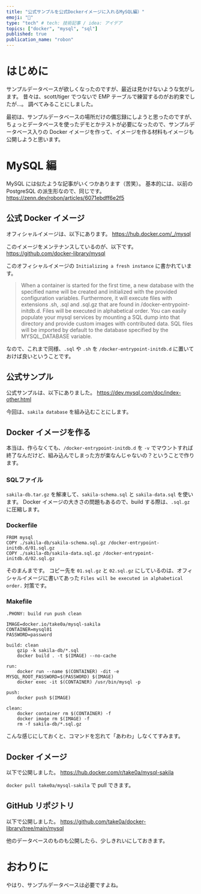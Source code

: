 ```yaml
---
title: "公式サンプルを公式Dockerイメージに入れるMySQL編）"
emoji: "🐬"
type: "tech" # tech: 技術記事 / idea: アイデア
topics: ["docker", "mysql", "sql"]
published: true
publication_name: "robon"
---
```


# はじめに
サンプルデータベースが欲しくなったのですが、最近は見かけないような気がします。
昔々は、scott/tiger でつないで EMP テーブルで練習するのがお約束でしたが…。
調べてみることにしました。

最初は、サンプルデータベースの場所だけの備忘録にしようと思ったのですが、ちょっとデータベースを使ったデモとかテストが必要になったので、サンプルデータベース入りの Docker イメージを作って、イメージを作る材料もイメージも公開しようと思います。

# MySQL 編
MySQL には似たような記事がいくつかあります（苦笑）。
基本的には、以前の PostgreSQL の派生形なので、同じです。
https://zenn.dev/robon/articles/6071ebdff6e2f5

## 公式 Docker イメージ
オフィシャルイメージは、以下にあります。
https://hub.docker.com/_/mysql

このイメージをメンテナンスしているのが、以下です。
https://github.com/docker-library/mysql

このオフィシャルイメージの `Initializing a fresh instance` に書かれています。

> When a container is started for the first time, a new database with the specified name will be created and initialized with the provided configuration variables. Furthermore, it will execute files with extensions .sh, .sql and .sql.gz that are found in /docker-entrypoint-initdb.d. Files will be executed in alphabetical order. You can easily populate your mysql services by mounting a SQL dump into that directory⁠ and provide custom images⁠ with contributed data. SQL files will be imported by default to the database specified by the MYSQL_DATABASE variable.

なので、これまで同様、`.sql` や `.sh` を `/docker-entrypoint-initdb.d` に置いておけば良いということです。

## 公式サンプル
公式サンプルは、以下にありました。
https://dev.mysql.com/doc/index-other.html

今回は、`sakila database` を組み込むことにします。

## Docker イメージを作る
本当は、作らなくても、`/docker-entrypoint-initdb.d` を `-v` でマウントすれば終了なんだけど、組み込んでしまった方が楽なんじゃないの？ということで作ります。

### SQLファイル
`sakila-db.tar.gz` を解凍して、`sakila-schema.sql` と `sakila-data.sql` を使います。
Docker イメージの大きさの問題もあるので、build する際は、`.sql.gz` に圧縮します。

### Dockerfile
```dockerfile: Dockerfile
FROM mysql
COPY ./sakila-db/sakila-schema.sql.gz /docker-entrypoint-initdb.d/01.sql.gz
COPY ./sakila-db/sakila-data.sql.gz /docker-entrypoint-initdb.d/02.sql.gz
```
そのまんまです。
コピー先を `01.sql.gz` と `02.sql.gz` にしているのは、オフィシャルイメージに書いてあった `Files will be executed in alphabetical order.` 対策です。

### Makefile
```makefile: Makefile
.PHONY: build run push clean

IMAGE=docker.io/take0a/mysql-sakila
CONTAINER=mysql01
PASSWORD=password

build: clean
	gzip -k sakila-db/*.sql 
	docker build . -t $(IMAGE) --no-cache

run:
	docker run --name $(CONTAINER) -dit -e MYSQL_ROOT_PASSWORD=$(PASSWORD) $(IMAGE)
	docker exec -it $(CONTAINER) /usr/bin/mysql -p

push:
	docker push $(IMAGE)

clean:
	docker container rm $(CONTAINER) -f
	docker image rm $(IMAGE) -f
	rm -f sakila-db/*.sql.gz
```
こんな感じにしておくと、コマンドを忘れて「あわわ」しなくてすみます。

## Docker イメージ
以下で公開しました。
https://hub.docker.com/r/take0a/mysql-sakila

`docker pull take0a/mysql-sakila` で pull できます。

## GitHub リポジトリ
以下で公開しました。
https://github.com/take0a/docker-library/tree/main/mysql

他のデータベースのものも公開したら、少しきれいにしておきます。

# おわりに
やはり、サンプルデータベースは必要ですよね。
